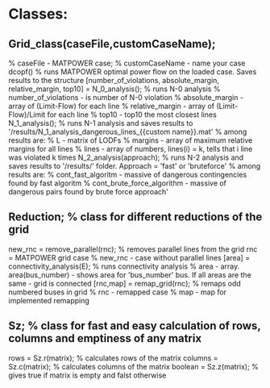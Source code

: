 # Classes: 
## Grid_class(caseFile,customCaseName); 
% caseFile - MATPOWER case; % customCaseName - name your case
dcopf() % runs MATPOWER optimal power flow on the loaded case. Saves results to the structure
[number_of_violations, absolute_margin, relative_margin, top10] = N_0_analysis(); % runs N-0 analysis 
% number_of_violations - is number of N-0 violation
% absolute_margin      - array of (Limit-Flow) for each line
% relative_margin      - array of (Limit-Flow)/Limit for each line
% top10                - top10 the most closest lines
N_1_analysis(); % runs N-1 analysis and saves results to '/results/N_1_analysis_dangerous_lines_{{custom name}}.mat'
% among results are:
% L       - matrix of LODFs
% margins - array of maximum relative margins for all lines
% lines   - array of numbers, lines(i) = k, tells that i line was violated k times 
N_2_analysis(approach); % runs N-2 analysis and saves results to '/results/' folder. Approach = 'fast' or 'bruteforce'
% among results are:
% cont_fast_algoritm   - massive of dangerous contingencies found by fast algoritm
% cont_brute_force_algorithm - massive of dangerous pairs found by brute force approach'
## Reduction; % class for different reductions of the grid 
new_rnc = remove_parallel(rnc); % removes parallel lines from the grid rnc = MATPOWER grid case
% new_rnc - case without parallel lines
[area] = connectivity_analysis(E); % runs connectivity analysis
% area - array. area(bus_number) - shows area for 'bus_number' bus. If all areas are the same - grid is connected
[rnc,map] = remap_grid(rnc); % remaps odd numbered buses in grid
% rnc - remapped case
% map - map for implemented remapping
## Sz; % class for fast and easy calculation of rows, columns and emptiness of any matrix
rows    = Sz.r(matrix); % calculates rows of the matrix
columns = Sz.c(matrix); % calculates columns of the matrix
boolean = Sz.z(matrix); % gives true if matrix is empty and falst otherwise  
		
